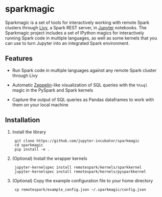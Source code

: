# sparkmagic

Sparkmagic is a set of tools for interactively working with remote Spark clusters through [Livy](https://github.com/cloudera/hue/tree/master/apps/spark/java), a Spark REST server, in [Jupyter](http://jupyter.org) notebooks.
The Sparkmagic project includes a set of IPython magics for interactively running Spark code in multiple languages, as well as some kernels that you can use to turn Jupyter into an integrated Spark environment.

## Features

* Run Spark code in multiple languages against any remote Spark cluster through Livy

* Automatic [Zeppelin](https://zeppelin.incubator.apache.org/)-like visualization of SQL queries with the `%%sql` magic in the PySpark and Spark kernels

* Capture the output of SQL queries as Pandas dataframes to work with them on your local machine

## Installation

1. Install the library

        git clone https://github.com/jupyter-incubator/sparkmagic
        cd sparkmagic
        pip install -e .

2. (Optional) Install the wrapper kernels

        jupyter-kernelspec install remotespark/kernels/sparkkernel
        jupyter-kernelspec install remotespark/kernels/pysparkkernel
        
3. (Optional) Copy the example configuration file to your home directory 

        cp remotespark/example_config.json ~/.sparkmagic/config.json
